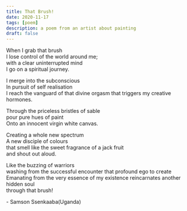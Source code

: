 ```yaml
---
title: That Brush!
date: 2020-11-17
tags: [poem]
description: a poem from an artist about painting
draft: false
---
```


<p>
When I grab that brush <br>
I lose control of the world around me; <br>
with a clear uninterrupted mind <br>
I go on a spiritual journey. <br>
</p>
<p>
I merge into the subconscious <br>
In pursuit of self realisation <br>
I reach the vanguard of that divine orgasm that triggers my creative hormones. <br>
</p>
<p>
Through the priceless bristles of sable <br>
pour pure hues of paint <br>
Onto an innocent virgin white canvas. <br>
</p>
<p>
Creating a whole new spectrum <br>
A new disciple of colours <br>
that smell like the sweet fragrance of a jack fruit <br>
and shout out aloud. <br>
</p>
<p>
Like the buzzing of warriors <br>
washing from the successful encounter that profound ego to create <br>
Emanating from the very essence of my existence reincarnates another hidden soul <br>
through that brush! <br>
</p>
- Samson Ssenkaaba(Uganda)